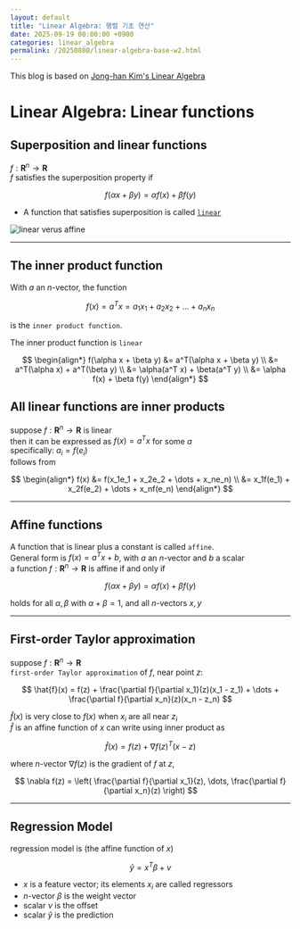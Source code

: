 ```yaml
---
layout: default
title: "Linear Algebra: 행렬 기초 연산"
date: 2025-09-19 00:00:00 +0900
categories: linear_algebra
permalink: /20250808/linear-algebra-base-w2.html
---
```


This blog is based on [Jong-han Kim's Linear Algebra](https://jonghank.github.io/ase2910.html)

# Linear Algebra: Linear functions

## Superposition and linear functions

$f: \mathbf{R}^n \rightarrow \mathbf{R}$  
$f$ satisfies the superposition property if

$$
f(\alpha x + \beta y) = \alpha f(x) + \beta f(y)
$$

- A function that satisfies superposition is called [`linear`](https://en.wikipedia.org/wiki/Linear_function)

![linear verus affine]()

---

## The inner product function

With $a$ an $n$-vector, the function

$$
f(x) = a^Tx = a_1 x_1 + a_2 x_2 + \dots + a_n x_n
$$

is the `inner product function`.

The inner product function is `linear`

$$
\begin{align*}
f(\alpha x + \beta y) &= a^T(\alpha x + \beta y) \\
                      &= a^T(\alpha x) + a^T(\beta y) \\
                      &= \alpha(a^T x) + \beta(a^T y) \\
                      &= \alpha f(x) + \beta f(y)
\end{align*}
$$

## All linear functions are inner products

suppose $f: \mathbf{R}^n \rightarrow \mathbf{R}$ is linear  
then it can be expressed as $f(x) = a^T x$ for some $a$  
specifically: $a_i = f(e_i)$  
follows from

$$
\begin{align*}
f(x) &= f(x_1e_1 + x_2e_2 + \dots + x_ne_n) \\
&= x_1f(e_1) + x_2f(e_2) + \dots + x_nf(e_n)
\end{align*}
$$

---

## Affine functions

A function that is linear plus a constant is called `affine`.  
General form is $f(x) = a^T x + b$, with $a$ an $n$-vector and $b$ a scalar  
a function $f: \mathbf{R}^n \rightarrow \mathbf{R}$ is affine if and only if

$$
f(\alpha x + \beta y) = \alpha f(x) + \beta f(y)
$$

holds for all $\alpha, \beta$ with $\alpha + \beta = 1$, and all $n$-vectors $x, y$

---

## First-order Taylor approximation

suppose $f: \mathbf{R}^n \rightarrow \mathbf{R}$  
`first-order Taylor approximation` of $f$, near point $z$:

$$
\hat{f}(x) = f(z) + \frac{\partial f}{\partial x_1}(z)(x_1 - z_1) + \dots + \frac{\partial f}{\partial x_n}(z)(x_n - z_n)
$$

$\hat{f}(x)$ is very close to $f(x)$ when $x_i$ are all near $z_i$  
$\hat{f}$ is an affine function of $x$
can write using inner product as

$$
\hat{f}(x) = f(z) + \nabla f(z)^T(x - z)
$$

where $n$-vector $\nabla f(z)$ is the gradient of $f$ at $z$,

$$
\nabla f(z) = \left( \frac{\partial f}{\partial x_1}(z), \dots, \frac{\partial f}{\partial x_n}(z) \right)
$$

---

## Regression Model

regression model is (the affine function of $x$)

$$
\hat{y} = x^T\beta + \nu
$$

- $x$ is a feature vector; its elements $x_i$ are called regressors
- $n$-vector $\beta$ is the weight vector
- scalar $\nu$ is the offset
- scalar $\hat{y}$ is the prediction
